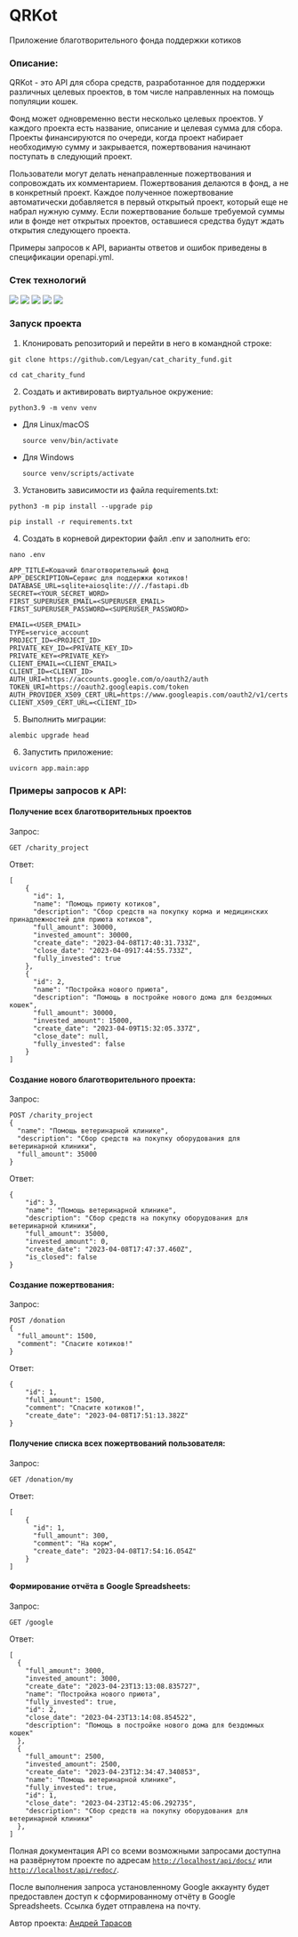 # QRKot
Приложение благотворительного фонда поддержки котиков

### Описание:
QRKot - это API для сбора средств, разработанное для поддержки различных целевых проектов, в том числе направленных на помощь популяции кошек. 

Фонд может одновременно вести несколько целевых проектов. У каждого проекта есть название, описание и целевая сумма для сбора. Проекты финансируются по очереди, когда проект набирает необходимую сумму и закрывается, пожертвования начинают поступать в следующий проект.

Пользователи могут делать ненаправленные пожертвования и сопровождать их комментарием. Пожертвования делаются в фонд, а не в конкретный проект. Каждое полученное пожертвование автоматически добавляется в первый открытый проект, который еще не набрал нужную сумму. Если пожертвование больше требуемой суммы или в фонде нет открытых проектов, оставшиеся средства будут ждать открытия следующего проекта.

Примеры запросов к API, варианты ответов и ошибок приведены в спецификации openapi.yml.

### Стек технологий 

![](https://img.shields.io/badge/Python-3.9-black?style=flat&logo=python) 
![](https://img.shields.io/badge/FastAPI-0.78.0-black?style=flat&logo=fastapi)
![](https://img.shields.io/badge/Pydantic-1.9.1-black?style=flat)
![](https://img.shields.io/badge/SQLAlchemy-1.4.29-black?style=flat)
![](https://img.shields.io/badge/Aiogoogle-4.2.0-black?style=flat&logo=google)

### Запуск проекта

1. Клонировать репозиторий и перейти в него в командной строке:

```
git clone https://github.com/Legyan/cat_charity_fund.git
```

```
cd cat_charity_fund
```

2. Cоздать и активировать виртуальное окружение:

```
python3.9 -m venv venv
```

* Для Linux/macOS

    ```
    source venv/bin/activate
    ```

* Для Windows

    ```
    source venv/scripts/activate
    ```

3. Установить зависимости из файла requirements.txt:

```
python3 -m pip install --upgrade pip
```

```
pip install -r requirements.txt
```

4. Создать в корневой директории файл .env и заполнить его:

```
nano .env
```

```
APP_TITLE=Кошачий благотворительный фонд
APP_DESCRIPTION=Сервис для поддержки котиков!
DATABASE_URL=sqlite+aiosqlite:///./fastapi.db
SECRET=<YOUR_SECRET_WORD>
FIRST_SUPERUSER_EMAIL=<SUPERUSER_EMAIL>
FIRST_SUPERUSER_PASSWORD=<SUPERUSER_PASSWORD>

EMAIL=<USER_EMAIL>
TYPE=service_account
PROJECT_ID=<PROJECT_ID>
PRIVATE_KEY_ID=<PRIVATE_KEY_ID>
PRIVATE_KEY=<PRIVATE_KEY>
CLIENT_EMAIL=<CLIENT_EMAIL>
CLIENT_ID=<CLIENT_ID>
AUTH_URI=https://accounts.google.com/o/oauth2/auth
TOKEN_URI=https://oauth2.googleapis.com/token
AUTH_PROVIDER_X509_CERT_URL=https://www.googleapis.com/oauth2/v1/certs
CLIENT_X509_CERT_URL=<CLIENT_ID>
```

5. Выполнить миграции:

```
alembic upgrade head
```

6. Запустить приложение:

```
uvicorn app.main:app
```

### Примеры запросов к API:

#### Получение всех благотворительных проектов

Запрос:
```
GET /charity_project
```

Ответ:
```
[
    {
      "id": 1,
      "name": "Помощь приюту котиков",
      "description": "Сбор средств на покупку корма и медицинских принадлежностей для приюта котиков",
      "full_amount": 30000,
      "invested_amount": 30000,
      "create_date": "2023-04-08T17:40:31.733Z",
      "close_date": "2023-04-0917:44:55.733Z",
      "fully_invested": true
    },
    {
      "id": 2,
      "name": "Постройка нового приюта",
      "description": "Помощь в постройке нового дома для бездомных кошек",
      "full_amount": 30000,
      "invested_amount": 15000,
      "create_date": "2023-04-09T15:32:05.337Z",
      "close_date": null,
      "fully_invested": false
    }
]
```

#### Cоздание нового благотворительного проекта:

Запрос:
```
POST /charity_project
{
  "name": "Помощь ветеринарной клинике",
  "description": "Сбор средств на покупку оборудования для ветеринарной клиники",
  "full_amount": 35000
}
```

Ответ:
```
{
    "id": 3,
    "name": "Помощь ветеринарной клинике",
    "description": "Сбор средств на покупку оборудования для ветеринарной клиники",
    "full_amount": 35000,
    "invested_amount": 0,
    "create_date": "2023-04-08T17:47:37.460Z",
    "is_closed": false
}
```

#### Cоздание пожертвования:

Запрос:
```
POST /donation
{
  "full_amount": 1500,
  "comment": "Спасите котиков!"
}
```

Ответ:
```
{
    "id": 1,
    "full_amount": 1500,
    "comment": "Спасите котиков!",
    "create_date": "2023-04-08T17:51:13.382Z"
}
```

#### Получение списка всех пожертвований пользователя:

Запрос:
```
GET /donation/my
```

Ответ:
```
[
    {
      "id": 1,
      "full_amount": 300,
      "comment": "На корм",
      "create_date": "2023-04-08T17:54:16.054Z"
    }
]
```

#### Формирование отчёта в Google Spreadsheets:

Запрос:
```
GET /google
```

Ответ:
```
[
  {
    "full_amount": 3000,
    "invested_amount": 3000,
    "create_date": "2023-04-23T13:13:08.835727",
    "name": "Постройка нового приюта",
    "fully_invested": true,
    "id": 2,
    "close_date": "2023-04-23T13:14:08.854522",
    "description": "Помощь в постройке нового дома для бездомных кошек"
  },
  {
    "full_amount": 2500,
    "invested_amount": 2500,
    "create_date": "2023-04-23T12:34:47.340853",
    "name": "Помощь ветеринарной клинике",
    "fully_invested": true,
    "id": 1,
    "close_date": "2023-04-23T12:45:06.292735",
    "description": "Сбор средств на покупку оборудования для ветеринарной клиники"
  },
]
```


Полная документация API со всеми возможными запросами доступна на развёрнутом проекте по адресам [```http://localhost/api/docs/```](http://localhost/api/docs/) или [```http://localhost/api/redoc/```](http://localhost/api/redoc/).

После выполнения запроса установленному Google аккаунту будет предоставлен доступ к сформированному отчёту в Google Spreadsheets. Ссылка будет отправлена на почту.

Автор проекта: [Андрей Тарасов](https://github.com/babyshitt/)